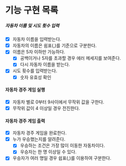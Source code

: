 # 기능 구현 목록

##### 자동차 이름 및 시도 횟수 입력

- [x] 자동차 이름을 입력받는다.
- [x] 자동차의 이름은 쉼표(,)를 기준으로 구분한다.
- [x] 이름은 5자 이하만 가능하다.
  - [x] 공백이거나 5자를 초과할 경우 에러 메세지를 보여준다.
  - [x] 다시 자동차 이름을 받는다.
- [x] 시도 횟수를 입력받는다.
  - [x] 숫자 유효성 확인

#### 자동차 경주 게임 실행

- [x] 자동차 별로 0부터 9사이에서 무작위 값을 구한다.
- [x] 무작위 값이 4 이상일 경우 전진한다.

#### 자동차 경주 게임 출력

- [x] 자동차 경주 게임을 완료한다.
- [x] 누가 우승했는지를 알려준다.
  - [x] 우승하는 조건은 가장 많이 이동한 자동차이다.
  - [x] 우승자는 한 명 이상일 수 있다.
- [x] 우승자가 여러 명일 경우 쉽표(,)를 이용하여 구분한다.
